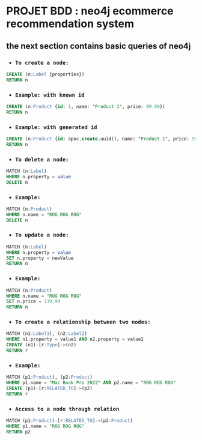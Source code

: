 # PROJET BDD : neo4j ecommerce recommendation system 
## the next section contains basic queries of neo4j
- ### `To create a node:`
```sql
CREATE (n:Label {properties})
RETURN n
```

- ### `Example: with known id`
```sql
CREATE (n:Product {id: 1, name: "Product 1", price: 99.99})
RETURN n
```

- ### `Example: with generated id`
```sql
CREATE (n:Product {id: apoc.create.uuid(), name: "Product 1", price: 99.99})
RETURN n
```

- ### `To delete a node:`
```sql
MATCH (n:Label)
WHERE n.property = value
DELETE n
```

- ### `Example:`
```sql
MATCH (n:Product)
WHERE n.name = "ROG ROG ROG"
DELETE n
```
- ### `To update a node:`

```sql
MATCH (n:Label)
WHERE n.property = value
SET n.property = newValue
RETURN n
```
- ### `Example:`
```sql
MATCH (n:Product)
WHERE n.name = "ROG ROG ROG"
SET n.price = 119.99
RETURN n
```
- ### `To create a relationship between two nodes:`
```sql
MATCH (n1:Label1), (n2:Label2)
WHERE n1.property = value1 AND n2.property = value2
CREATE (n1)-[r:Type]->(n2)
RETURN r
```

- ### `Example:`
```sql
MATCH (p1:Product), (p2:Product)
WHERE p1.name = "Mac Book Pro 2022" AND p2.name = "ROG ROG ROG"
CREATE (p1)-[r:RELATED_TO]->(p2)
RETURN r
```

- ### `Access to a node through relation`
```sql
MATCH (p1:Product)-[r:RELATED_TO]->(p2:Product)
WHERE p1.name = "ROG ROG ROG"
RETURN p2
```